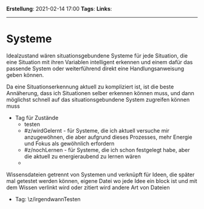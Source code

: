 **Erstellung**: 2021-02-14  17:00
**Tags**:
**Links**:

---
# Systeme
 
 Idealzustand wären situationsgebundene Systeme für jede Situation, die eine Situation mit ihren Variablen intelligent erkennen und einem dafür das passende System oder weiterführend direkt eine Handlungsanweisung geben können.
 
 Da eine Situationserkennung aktuell zu kompliziert ist, ist die beste Annäherung, dass ich Situationen selber erkennen können muss, und dann möglichst schnell auf das situationsgebundene System zugreifen können muss
 
- Tag für Zustände
	- testen
	- \#z/wirdGelernt - für Systeme, die ich aktuell versuche mir anzugewöhnen, die aber aufgrund dieses Prozesses, mehr Energie und Fokus als gewöhnlich erfordern
	- \#z/nochLernen - für Systeme, die ich schon festgelegt habe, aber die aktuell zu energieraubend zu lernen wären
	- 

Wissensdateien getrennt von Systemen und verknüpft
für Ideen, die später mal getestet werden können, eigene Datei wo jede Idee ein block ist und mit dem Wissen verlinkt wird oder zitiert wird
andere Art von Dateien 
- Tag: \z/irgendwannTesten